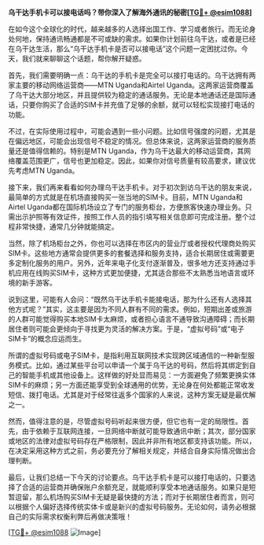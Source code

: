 **乌干达手机卡可以接电话吗？带你深入了解海外通讯的秘密[[TG💪+ @esim1088](https://t.me/s/esim1088)]**

在如今这个全球化的时代，越来越多的人选择出国工作、学习或者旅行。而无论身处何地，保持通讯畅通都是不可或缺的需求。如果你计划前往乌干达，或者是已经在乌干达生活，那么“乌干达手机卡是否可以接电话”这个问题一定困扰过你。今天，我们就来聊聊这个话题，帮你解开疑惑。

首先，我们需要明确一点：乌干达的手机卡是完全可以接打电话的。乌干达拥有两家主要的移动网络运营商——MTN Uganda和Airtel Uganda。这两家运营商覆盖了乌干达大部分地区，并且提供较为稳定的通话服务。无论是本地通话还是国际通话，只要你购买了合适的SIM卡并充值了足够的余额，就可以轻松实现接打电话的功能。

不过，在实际使用过程中，可能会遇到一些小问题。比如信号强度的问题，尤其是在偏远地区，可能会出现信号不稳定的情况。但总体来说，这两家运营商的服务质量还是值得信赖的。特别是MTN Uganda，作为乌干达最大的移动运营商，其网络覆盖范围更广，信号也更加稳定。因此，如果你对信号质量有较高要求，建议优先考虑MTN Uganda。

接下来，我们再来看看如何办理乌干达手机卡。对于初次到访乌干达的朋友来说，最简单的方式就是在机场直接购买一张当地的SIM卡。目前，MTN Uganda和Airtel Uganda都在国际机场设立了专门的服务柜台，方便旅客快速办理业务。只需出示护照等有效证件，按照工作人员的指引填写相关信息即可完成注册。整个过程非常快捷，通常几分钟就能搞定。

当然，除了机场柜台之外，你也可以选择在市区内的营业厅或者授权代理商处购买SIM卡。这些地方通常会提供更多的套餐选择和服务支持，适合长期居住或需要更多定制化服务的用户。另外，近年来电子化支付逐渐普及，很多地方还支持通过手机应用在线购买SIM卡，这种方式更加便捷，尤其适合那些不太熟悉当地语言或环境的新手游客。

说到这里，可能有人会问：“既然乌干达手机卡能接电话，那为什么还有人选择其他方式呢？”其实，这主要是因为不同人群有不同的需求。例如，短期出差或旅游的人群可能觉得购买本地SIM卡太麻烦，或者担心语言不通导致沟通障碍；而长期居住者则可能会更倾向于寻找更为灵活的解决方案。于是，“虚拟号码”或“电子SIM卡”的概念应运而生。

所谓的虚拟号码或电子SIM卡，是指利用互联网技术实现跨区域通信的一种新型服务模式。比如，通过某些平台可以申请一个属于乌干达的号码，然后将其绑定到自己的智能手机或其他设备上。这样做的好处显而易见：一方面避免了频繁更换实体SIM卡的麻烦；另一方面还能享受到全球通用的优势，无论身在何处都能正常收发短信、拨打电话。尤其是对于经常往返多个国家的人来说，这种方案无疑是最优解之一。

然而，值得注意的是，尽管虚拟号码听起来很方便，但它也有一定的局限性。首先，由于依赖于互联网连接，一旦网络中断就可能导致通讯中断；其次，部分国家或地区的法律对虚拟号码存在严格限制，因此并非所有地区都支持该功能。所以，在决定采用这种方式之前，务必要充分了解相关规定，并结合自身实际情况做出合理判断。

最后，让我们总结一下今天的讨论要点。乌干达手机卡是可以接打电话的，只要选择了合适的运营商并确保账户余额充足，就能顺利享受本地通话服务。如果只是短暂逗留，那么机场购买SIM卡无疑是最快捷的方法；而对于长期居住者而言，则可以根据个人偏好选择传统实体卡或是新兴的虚拟号码服务。无论如何，请务必根据自己的实际需求权衡利弊后再做决策哦！

[[TG💪+ @esim1088](https://t.me/s/esim1088) ![Image](https://i.postimg.cc/4NQfJmqS/Snipaste-2025-05-13-00-14-12.png)]
